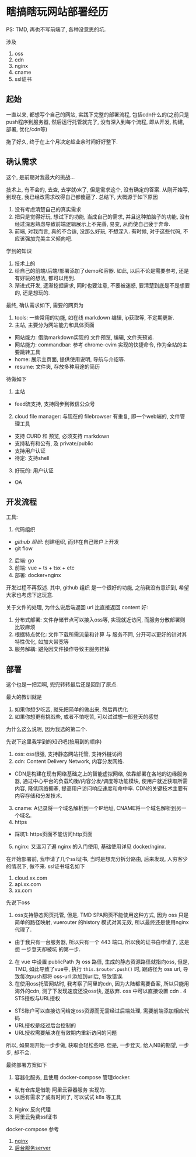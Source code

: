 # 瞎搞瞎玩网站部署经历
PS: TMD, 再也不写前端了, 各种没意思的坑.

涉及 
1. oss
2. cdn
3. nginx
4. cname
5. ssl证书

## 起始
一直以来, 都想写个自己的网站, 实践下完整的部署流程, 包括cdn什么的(之前只是push程序到服务器, 然后运行托管就完了, 没有深入到每个流程, 即从开发, 构建, 部署, 优化/cdn等)

拖了好久, 终于在上个月决定趁业余时间好好整下.

## 确认需求
这个, 是前期对我最大的挑战...

技术上, 有不会的, 去查, 去学就ok了, 但是需求这个, 没有确定的答案. 从刚开始写, 到现在, 我已经改需求改得自己都傻逼了. 总结下, 大概源于如下原因
1. 没有考虑清楚自己的真实需求
2. 把只是觉得好玩, 想试下的功能, 当成自己的需求, 并且这种拍脑子的功能, 没有经过深思熟虑导致前端逻辑展示上不完善, 易变, 从而使自己疲于奔命.
3. 前端, 对我而言, 真的不合适, 没那么好玩, 不想深入. 有时候, 对于这些代码, 不应该强加完美主义倾向吧.

学到的知识
1. 技术上的
2. 给自己的前端/后端/部署添加了demo和容器. 如此, 以后不论是需要参考, 还是有好玩的想法, 都可以用到.
3. 渐进式开发, 逐渐挖掘需求, 同时也要注意, 不要被迷惑, 要清楚到底是不是想要的, 还是想玩的.

最终, 确认需求如下, 需要的网页为
1. tools: 一些常用的功能, 如在线 markdown 编辑, ip获取等, 不定期更新.
2. 主站, 主要分为网站能力和具体页面
  - 网站能力: 借助markdown实现的 文件预览, 编辑, 文件夹预览.
  - 网站能力: commandbar: 参考 chrome-cvim 实现的快捷命令, 作为全站的主要跳转工具
  - home: 展示主页面, 提供使用说明, 导航与介绍等.
  - resume: 文件夹, 存放多种用途的简历

待做如下
1. 主站
  - feed流支持, 支持同步到微信公众号
2. cloud file manager: 与现在的 filebrowser 有重复, 即一个web端的, 文件管理工具
  - 支持 CURD 和 预览, 必须支持 markdown
  - 支持私有和公有, 及 private/public
  - 支持用户认证
  - 待定: 支持shell
3. 好玩的: 用户认证
  - OA

## 开发流程
工具:
1. 代码组织
  - *github 组织*: 创建组织, 而非在自己账户上开发
  - git flow
2. 后端: go
3. 前端: vue + ts + tsx + etc
4. 部署: docker+nginx

开发过程不再叙述. 其中, github 组织 是一个很好的功能, 之前我没有意识到, 希望大家也考虑下这玩意.

关于文件的处理, 为什么说后端返回 url 比直接返回 content 好:
1. 分布式部署: 文件存储节点可以接入oss等, 实现就近访问, 而服务分散部署则比较麻烦
2. 根据特点优化: 文件下载所需流量和计算 与 服务不同, 分开可以更好的针对其特性优化, 如加大带宽等
3. 服务解耦: 避免因文件操作导致主服务挂掉


## 部署
这个也是一把泪啊, 兜兜转转最后还是回到了原点.

最大的教训就是
1. 如果你想少吃苦, 就先把简单的做出来, 然后再优化
2. 如果你想更有挑战些, 或者不怕吃苦, 可以试试想一部登天的感觉

为什么这么说呢, 因为我选的第二个.

先说下这里我学到的知识吧(按用到的顺序)
1. oss: oss很强, 支持静态网站托管, 支持外链访问
2. cdn: Content Delivery Network, 内容分发网络.
  - CDN是构建在现有网络基础之上的智能虚拟网络, 依靠部署在各地的边缘服务器, 通过中心平台的负载均衡/内容分发/调度等功能模块, 使用户就近获取所需内容, 降低网络拥塞, 提高用户访问响应速度和命中率. CDN的关键技术主要有内容存储和分发技术.
3. cname: A记录将一个域名解析到一个IP地址,  CNAME将一个域名解析到另一个域名.
4. https
  - 踩坑1: https页面不能访问http页面
5. nginx: 又温习了遍 nginx 的入门使用, 基础使用详见 docker/nginx.

在开始部署前, 我申请了几个ssl证书, 当时是想充分拆分路由, 后来发现, 人穷客少的情况下, 做不来. ssl证书域名如下
1. cloud.xx.com
2. api.xx.com
3. xx.com

先说下oss
1. oss支持静态网页托管, 但是, TMD SPA网页不能使用这种方式, 因为 oss 只是简单的路径映射, vuerouter 的history 模式对其无效, 所以最终还是使用nginx代理了.
  - 由于我只有一台服务器, 所以只有一个 443 端口, 所以我的证书白申请了, 这是想 一步登天却被坑 的第一步.
2. 在 vue 中设置 publicPath 为 oss 路径, 生成的静态资源路径就指向oss, 但是, TMD, 如此导致了vue中, 执行 `this.$router.push()` 时, 跟路径为 oss url, 导致每次push都将 oss-url 添加到url后, 导致错误.
3. 在使用oss托管网站时, 我考察了阿里的cdn, 因为大陆都需要备案, 所以只能用海外的cdn, 测了下发现速度还没oss快, 遂放弃. oss 中可以直接设置 cdn .
4 STS授权与URL授权
  - STS账户可以直接访问给定oss资源而无需经过后端处理, 需要前端添加相应代码
  - URL授权是经过后台控制的
  - URL授权需要解决在有效期内重新访问的问题

所以, 如果刚开始一步步做, 获取会轻松些吧. 但是, 一步登天, 给人NB的期望, 一步步, 却不会.

最终部署方案如下
1. 容器化服务, 且使用 docker-compose 管理docker.
  - 私有仓库是借助 阿里云容器服务 实现的.
  - 以后有需求了或有时间了, 可以试试 k8s 等工具
2. Nginx 反向代理
3. 阿里云免费ssl证书

docker-compose 参考
1. [nginx](./docker/nginx)
2. [后台服务server](./docker/xgxw-server)
